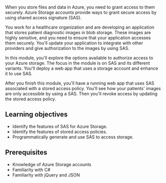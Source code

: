 When you store files and data in Azure, you need to grant access to them securely. Azure Storage accounts provide ways to grant secure access by using shared access signature (SAS).

You work for a healthcare organization and are developing an application that stores patient diagnostic images in blob storage. These images are highly sensitive, and you need to ensure that your application accesses them securely. You'll update your application to integrate with other providers and give authorization to the images by using SAS.

In this module, you'll explore the options available to authorize access to your Azure storage. The focus in the module is on SAS and its different variants. You'll deploy a web app that uses a storage account and enhance it to use SAS.

After you finish this module, you'll have a running web app that uses SAS associated with a stored access policy. You'll see how your patients' images are only accessible by using a SAS. Then you'll revoke access by updating the stored access policy.

## Learning objectives

- Identify the features of SAS for Azure Storage.
- Identify the features of stored access policies.
- Programmatically generate and use SAS to access storage.

## Prerequisites

- Knowledge of Azure Storage accounts
- Familiarity with C#
- Familiarity with jQuery and JSON